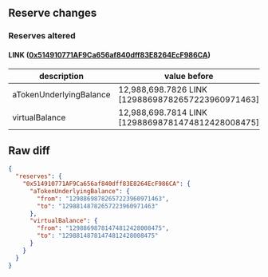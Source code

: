 ## Reserve changes

### Reserves altered

#### LINK ([0x514910771AF9Ca656af840dff83E8264EcF986CA](https://etherscan.io/address/0x514910771AF9Ca656af840dff83E8264EcF986CA))

| description | value before | value after |
| --- | --- | --- |
| aTokenUnderlyingBalance | 12,988,698.7826 LINK [12988698782657223960971463] | 12,988,148.7826 LINK [12988148782657223960971463] |
| virtualBalance | 12,988,698.7814 LINK [12988698781474812428008475] | 12,988,148.7814 LINK [12988148781474812428008475] |


## Raw diff

```json
{
  "reserves": {
    "0x514910771AF9Ca656af840dff83E8264EcF986CA": {
      "aTokenUnderlyingBalance": {
        "from": "12988698782657223960971463",
        "to": "12988148782657223960971463"
      },
      "virtualBalance": {
        "from": "12988698781474812428008475",
        "to": "12988148781474812428008475"
      }
    }
  }
}
```